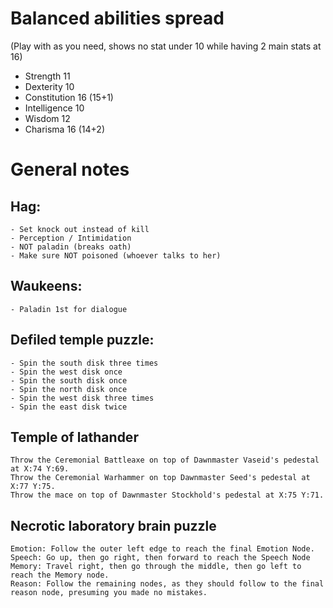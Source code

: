﻿# Balanced abilities spread

(Play with as you need, shows no stat under 10 while having 2 main stats at 16)

- Strength 11
- Dexterity 10
- Constitution 16 (15+1)
- Intelligence 10
- Wisdom 12
- Charisma 16 (14+2)

# General notes

## Hag:
    - Set knock out instead of kill
    - Perception / Intimidation
    - NOT paladin (breaks oath)
    - Make sure NOT poisoned (whoever talks to her)

## Waukeens:
    - Paladin 1st for dialogue

## Defiled temple puzzle:
    - Spin the south disk three times
    - Spin the west disk once
    - Spin the south disk once
    - Spin the north disk once
    - Spin the west disk three times
    - Spin the east disk twice

## Temple of lathander
    Throw the Ceremonial Battleaxe on top of Dawnmaster Vaseid's pedestal at X:74 Y:69.
    Throw the Ceremonial Warhammer on top Dawnmaster Seed's pedestal at X:77 Y:75.
    Throw the mace on top of Dawnmaster Stockhold's pedestal at X:75 Y:71.

## Necrotic laboratory brain puzzle

    Emotion: Follow the outer left edge to reach the final Emotion Node.
    Speech: Go up, then go right, then forward to reach the Speech Node
    Memory: Travel right, then go through the middle, then go left to reach the Memory node.
    Reason: Follow the remaining nodes, as they should follow to the final reason node, presuming you made no mistakes.
